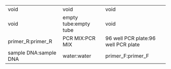 ||||
|----|----|----|
|void|void|void|
|void|empty tube:empty tube|void|
|primer_R:primer_R|PCR MIX:PCR MIX|96 well PCR plate:96 well PCR plate|
|sample DNA:sample DNA|water:water|primer_F:primer_F|
